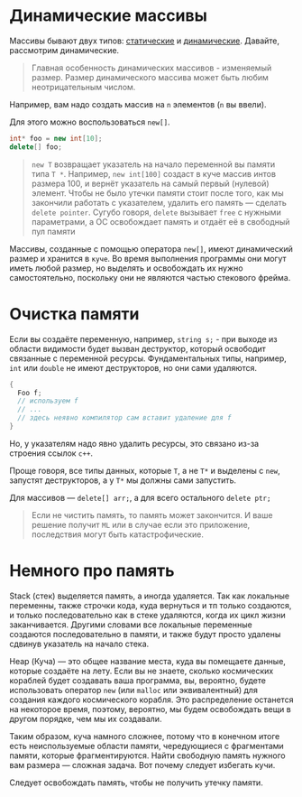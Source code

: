 # Динамические массивы

Массивы бывают двух типов: [статические](./c-array.md) и [динамические](dynamic-array.md). Давайте, рассмотрим динамические.

> Главная особенность динамических массивов - изменяемый размер. Размер динамического массива может быть любим неотрицательным числом. 

Например, вам надо создать массив на `n` элементов (`n` вы ввели).

Для этого можно воспользоваться `new[]`.

```cpp
int* foo = new int[10];
delete[] foo;
```

> `new T` возвращает указатель на начало переменной вы памяти типа `T *`. Например, `new int[100]` создаст в куче массив интов размера 100, и вернёт указатель на самый первый (нулевой) элемент.
Чтобы не было утечки памяти стоит после того, как мы закончили работать с указателем, удалить его память &mdash; сделать `delete pointer`. Сугубо говоря, `delete` вызывает `free` с нужными параметрами, а ОС освобождает память и отдаёт её в свободный пул памяти

Массивы, созданные с помощью оператора `new[]`, имеют динамический размер и хранится в `куче`. Во время выполнения программы они могут иметь любой размер, но выделять и освобождать их нужно самостоятельно, поскольку они не являются частью стекового фрейма.

Очистка памяти
===

<!---
 https://ru.stackoverflow.com/questions/659123/%D0%9A%D0%B0%D0%BA-%D0%BE%D1%87%D0%B8%D1%81%D1%82%D0%B8%D1%82%D1%8C-%D0%BF%D0%B0%D0%BC%D1%8F%D1%82%D1%8C-%D0%B2%D1%8B%D0%B4%D0%B5%D0%BB%D0%B5%D0%BD%D0%BD%D1%83%D1%8E-%D0%B4%D0%BB%D1%8F-%D0%BF%D0%B5%D1%80%D0%B5%D0%BC%D0%B5%D0%BD%D0%BD%D0%BE%D0%B9
-->

Если вы создаёте переменную, например, `string s;` - при выходе из области видимости будет вызван деструктор, который освободит связанные с переменной ресурсы. Фундаментальных типы, например, `int` или `double` не имеют деструкторов, но они сами удаляются.

```cpp
{
  Foo f;
  // используем f
  // ...
  // здесь неявно компилятор сам вставит удаление для f
}
```

Но, у указателям надо явно удалить ресурсы, это связано из-за строения ссылок `c++`.

Проще говоря, все типы данных, которые `T`, а не `T*` и выделены с `new`, запустят деструкторов, а у `T*` мы должны сами запустить. 

Для массивов &mdash; `delete[] arr;`, а для всего остального `delete ptr;`

> Если не чистить память, то память может закончится. И ваше решение получит `ML` или в случае если это приложение, последствия могут быть катастрофические.

Немного про память
===

Stack (стек) выделяется память, а иногда удаляется. Так как локальные переменны, также строчки кода, куда вернуться и тп только создаются, и только последовательно как в стеке удаляются, когда их цикл жизни заканчивается. Другими словами все локальные переменные создаются последовательно в памяти, и также будут просто удалены сдвинув указатель на начало стека.

Heap (Куча) — это общее название места, куда вы помещаете данные, которые создаёте на лету. Если вы не знаете, сколько космических кораблей будет создавать ваша программа, вы, вероятно, будете использовать оператор `new` (или `malloc` или эквивалентный) для создания каждого космического корабля. Это распределение останется на некоторое время, поэтому, вероятно, мы будем освобождать вещи в другом порядке, чем мы их создавали.

Таким образом, куча намного сложнее, потому что в конечном итоге есть неиспользуемые области памяти, чередующиеся с фрагментами памяти, которые фрагментируются. Найти свободную память нужного вам размера — сложная задача. Вот почему следует избегать кучи.

Следует освобождать память, чтобы не получить утечку памяти.